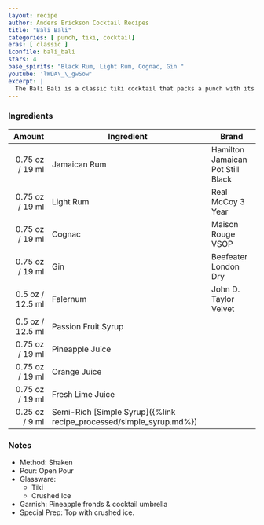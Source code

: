 ```yaml
---
layout: recipe
author: Anders Erickson Cocktail Recipes
title: "Bali Bali"
categories: [ punch, tiki, cocktail]
eras: [ classic ]
iconfile: bali_bali
stars: 4
base_spirits: "Black Rum, Light Rum, Cognac, Gin "
youtube: 'lWDA\_\_gwSow'
excerpt: |
  The Bali Bali is a classic tiki cocktail that packs a punch with its blend of rums, liqueurs, and fruit juices.
---
```


### Ingredients

|  Amount | Ingredient                                                | Brand                             |
| ------: | --------------------------------------------------------- | --------------------------------- |
| 0.75 oz / 19 ml | Jamaican Rum                                              | Hamilton Jamaican Pot Still Black |
| 0.75 oz / 19 ml | Light Rum                                                 | Real McCoy 3 Year                 |
| 0.75 oz / 19 ml | Cognac                                                    | Maison Rouge VSOP                 |
| 0.75 oz / 19 ml | Gin                                                       | Beefeater London Dry              |
|  0.5 oz / 12.5 ml | Falernum                                                  | John D. Taylor Velvet             |
|  0.5 oz / 12.5 ml | Passion Fruit Syrup                                       |
| 0.75 oz / 19 ml | Pineapple Juice                                           |
| 0.75 oz / 19 ml | Orange Juice                                              |
| 0.75 oz / 19 ml | Fresh Lime Juice                                          |
| 0.25 oz / 9 ml | Semi-Rich [Simple Syrup]({%link recipe_processed/simple_syrup.md%}) |

### Notes

- Method: Shaken
- Pour: Open Pour
- Glassware:
  - Tiki
  - Crushed Ice
- Garnish: Pineapple fronds & cocktail umbrella
- Special Prep: Top with crushed ice.
